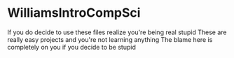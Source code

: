 # WilliamsIntroCompSci
If you do decide to use these files realize you're being real stupid
These are really easy projects and you're not learning anything
The blame here is completely on you if you decide to be stupid